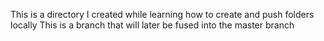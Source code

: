 This is a directory I created while learning how to create and push folders locally
This is a branch that will later be fused into the master branch